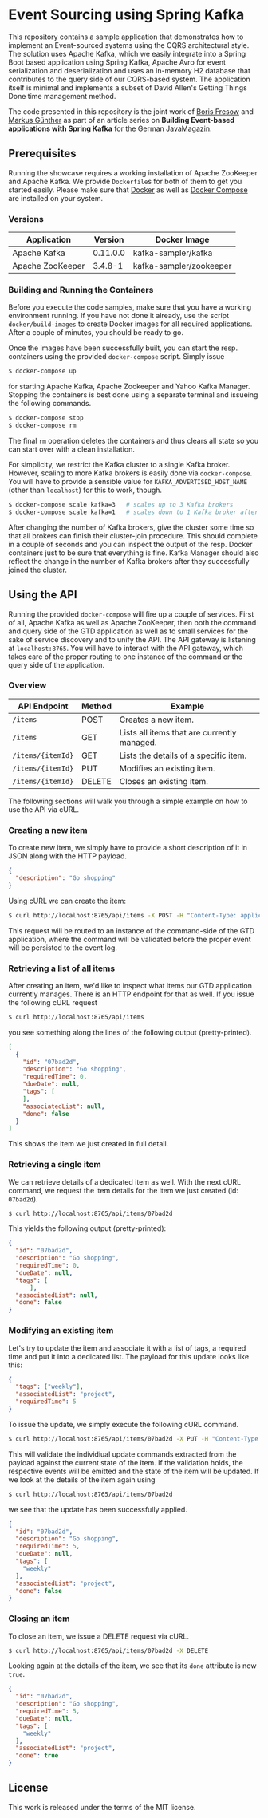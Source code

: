 # Event Sourcing using Spring Kafka

This repository contains a sample application that demonstrates how to implement an Event-sourced systems using the CQRS architectural style. The solution uses Apache Kafka, which we easily integrate into a Spring Boot based application using Spring Kafka, Apache Avro for event serialization and deserialization and uses an in-memory H2 database that contributes to the query side of our CQRS-based system. The application itself is minimal and implements a subset of David Allen's Getting Things Done time management method.

The code presented in this repository is the joint work of [Boris Fresow](mailto://bfresow@gmail.com) and [Markus Günther](mailto://markus.guenther@gmail.com) as part of an article series on **Building Event-based applications with Spring Kafka** for the German [JavaMagazin](https://jaxenter.de/magazine/java-magazin).

## Prerequisites

Running the showcase requires a working installation of Apache ZooKeeper and Apache Kafka. We provide `Dockerfile`s for both of them to get you started easily. Please make sure that [Docker](https://docs.docker.com/engine/installation/) as well as [Docker Compose](https://docs.docker.com/compose/install/) are installed on your system.

### Versions

| Application         | Version   | Docker Image            |
| ------------------- | --------- | ----------------------- |
| Apache Kafka        | 0.11.0.0  | kafka-sampler/kafka     |
| Apache ZooKeeper    | 3.4.8-1   | kafka-sampler/zookeeper |

### Building and Running the Containers

Before you execute the code samples, make sure that you have a working environment running. If you have not done it already, use the script ```docker/build-images``` to create Docker images for all required applications. After a couple of minutes, you should be ready to go.

Once the images have been successfully built, you can start the resp. containers using the provided ```docker-compose``` script. Simply issue

```bash
$ docker-compose up
```

for starting Apache Kafka, Apache Zookeeper and Yahoo Kafka Manager. Stopping the containers is best done using a separate terminal and issueing the following commands.

```bash
$ docker-compose stop
$ docker-compose rm
```

The final ```rm``` operation deletes the containers and thus clears all state so you can start over with a clean installation.

For simplicity, we restrict the Kafka cluster to a single Kafka broker. However, scaling to more Kafka brokers is easily done via `docker-compose`. You will have to provide a sensible value for `KAFKA_ADVERTISED_HOST_NAME` (other than `localhost`) for this to work, though. 

```bash
$ docker-compose scale kafka=3   # scales up to 3 Kafka brokers
$ docker-compose scale kafka=1   # scales down to 1 Kafka broker after the previous upscale
```

After changing the number of Kafka brokers, give the cluster some time so that all brokers can finish their cluster-join procedure. This should complete in a couple of seconds and you can inspect the output of the resp. Docker containers just to be sure that everything is fine. Kafka Manager should also reflect the change in the number of Kafka brokers after they successfully joined the cluster.

## Using the API

Running the provided `docker-compose` will fire up a couple of services. First of all, Apache Kafka as well as Apache ZooKeeper, then both the command and query side of the GTD application as well as to small services for the sake of service discovery and to unify the API. The API gateway is listening at `localhost:8765`. You will have to interact with the API gateway, which takes care of the proper routing to one instance of the command or the query side of the application.

### Overview

| API Endpoint | Method | Example |
| ------------ | -------------- | ------- |
| `/items` | POST | Creates a new item. |
| `/items` | GET | Lists all items that are currently managed. |
| `/items/{itemId}` | GET | Lists the details of a specific item. |
| `/items/{itemId}` | PUT | Modifies an existing item. |
| `/items/{itemId}` | DELETE | Closes an existing item. |

The following sections will walk you through a simple example on how to use the API via cURL.

### Creating a new item

To create new item, we simply have to provide a short description of it in JSON along with the HTTP payload.

```json
{
  "description": "Go shopping"
}
```

Using cURL we can create the item:

```bash
$ curl http://localhost:8765/api/items -X POST -H "Content-Type: application/json" -d '{"description":"Go shopping"}'
```

This request will be routed to an instance of the command-side of the GTD application, where the command will be validated before the proper event will be persisted to the event log.

### Retrieving a list of all items

After creating an item, we'd like to inspect what items our GTD application currently manages. There is an HTTP endpoint for that as well. If you issue the following cURL request

```bash
$ curl http://localhost:8765/api/items
```

you see something along the lines of the following output (pretty-printed).

```json
[
  {
    "id": "07bad2d",
    "description": "Go shopping",
    "requiredTime": 0,
    "dueDate": null,
    "tags": [      
    ],
    "associatedList": null,
    "done": false
  }
]
```

This shows the item we just created in full detail.

### Retrieving a single item

We can retrieve details of a dedicated item as well. With the next cURL command, we request the item details for the item we just created (id: `07bad2d`).

```bash
$ curl http://localhost:8765/api/items/07bad2d
```

This yields the following output (pretty-printed):

```json
{
  "id": "07bad2d",
  "description": "Go shopping",
  "requiredTime": 0,
  "dueDate": null,
  "tags": [
      ],
  "associatedList": null,
  "done": false
}
```

### Modifying an existing item

Let's try to update the item and associate it with a list of tags, a required time and put it into a dedicated list. The payload for this update looks like this:

```json
{
  "tags": ["weekly"],
  "associatedList": "project",
  "requiredTime": 5
}
```

To issue the update, we simply execute the following cURL command.

```bash
$ curl http://localhost:8765/api/items/07bad2d -X PUT -H "Content-Type:application/json" -d '{"tags": ["weekly"], "associatedList":"project", "requiredTime":5}'
```

This will validate the individiual update commands extracted from the payload against the current state of the item. If the validation holds, the respective events will be emitted and the state of the item will be updated. If we look at the details of the item again using

```bash
$ curl http://localhost:8765/api/items/07bad2d
```

we see that the update has been successfully applied.

```json
{
  "id": "07bad2d",
  "description": "Go shopping",
  "requiredTime": 5,
  "dueDate": null,
  "tags": [
    "weekly"
  ],
  "associatedList": "project",
  "done": false
}
```

### Closing an item

To close an item, we issue a DELETE request via cURL.

```bash
$ curl http://localhost:8765/api/items/07bad2d -X DELETE
```

Looking again at the details of the item, we see that its `done` attribute is now `true`.

```json
{
  "id": "07bad2d",
  "description": "Go shopping",
  "requiredTime": 5,
  "dueDate": null,
  "tags": [
    "weekly"
  ],
  "associatedList": "project",
  "done": true
}
```

## License

This work is released under the terms of the MIT license.
